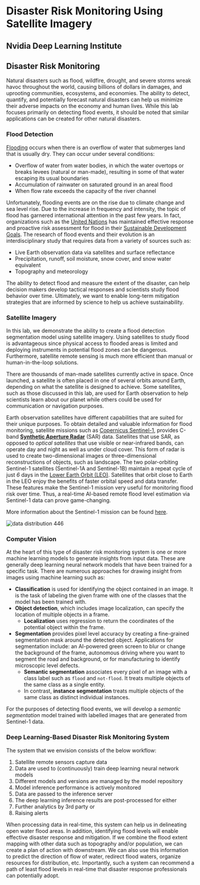 # Disaster Risk Monitoring Using Satellite Imagery #
## Nvidia Deep Learning Institute 

## Disaster Risk Monitoring ##
Natural disasters such as flood, wildfire, drought, and severe storms wreak havoc throughout the world, causing billions of dollars in damages, and uprooting communities, ecosystems, and economies. The ability to detect, quantify, and potentially forecast natural disasters can help us minimize their adverse impacts on the economy and human lives. While this lab focuses primarily on detecting flood events, it should be noted that similar applications can be created for other natural disasters. 

### Flood Detection ###
[Flooding](https://en.wikipedia.org/wiki/Flood) occurs when there is an overflow of water that submerges land that is usually dry. They can occur under several conditions: 
* Overflow of water from water bodies, in which the water overtops or breaks levees (natural or man-made), resulting in some of that water escaping its usual boundaries
* Accumulation of rainwater on saturated ground in an areal flood
* When flow rate exceeds the capacity of the river channel

Unfortunately, flooding events are on the rise due to climate change and sea level rise. Due to the increase in frequency and intensity, the topic of flood has garnered international attention in the past few years. In fact, organizations such as the [United Nations](https://www.un.org/en/) has maintained effective response and proactive risk assessment for flood in their [Sustainable Development Goals](https://en.wikipedia.org/wiki/Sustainable_Development_Goals). The research of flood events and their evolution is an interdisciplinary study that requires data from a variety of sources such as: 
* Live Earth observation data via satellites and surface reflectance
* Precipitation, runoff, soil moisture, snow cover, and snow water equivalent
* Topography and meteorology

The ability to detect flood and measure the extent of the disaster, can help decision makers develop tactical responses and scientists study flood behavior over time. Ultimately, we want to enable long-term mitigation strategies that are informed by science to help us achieve sustainability.

### Satellite Imagery ###
In this lab, we demonstrate the ability to create a flood detection segmentation model using satellite imagery. Using satellites to study flood is advantageous since physical access to flooded areas is limited and deploying instruments in potential flood zones can be dangerous. Furthermore, satellite remote sensing is much more efficient than manual or human-in-the-loop solutions. 

There are thousands of man-made satellites currently active in space. Once launched, a satellite is often placed in one of several orbits around Earth, depending on what the satellite is designed to achieve. Some satellites, such as those discussed in this lab, are used for Earth observation to help scientists learn about our planet while others could be used for communication or navigation purposes. 


Earth observation satellites have different capabilities that are suited for their unique purposes. To obtain detailed and valuable information for flood monitoring, satellite missions such as [Copernicus Sentinel-1](https://sentinel.esa.int/web/sentinel/missions/sentinel-1), provides C-band [**Synthetic Aperture Radar**](https://en.wikipedia.org/wiki/Synthetic-aperture_radar) (SAR) data. Satellites that use SAR, as opposed to _optical satellites_ that use visible or near-infrared bands, can operate day and night as well as under cloud cover. This form of radar is used to create two-dimensional images or three-dimensional reconstructions of objects, such as landscape. The two polar-orbiting Sentinel-1 satellites (Sentinel-1A and Sentinel-1B) maintain a repeat cycle of just _6_ days in the [Lower Earth Orbit (LEO)](https://en.wikipedia.org/wiki/Low_Earth_orbit). Satellites that orbit close to Earth in the LEO enjoy the benefits of faster orbital speed and data transfer. These features make the Sentinel-1 mission very useful for monitoring flood risk over time. Thus, a real-time AI-based remote flood level estimation via Sentinel-1 data can prove game-changing. 


More information about the Sentinel-1 mission can be found [here](https://directory.eoportal.org/web/eoportal/satellite-missions/c-missions/copernicus-sentinel-1).

![data distribution 446](https://github.com/Monish-07/Nvidia/assets/95215581/8fee4202-b488-43cd-a5c8-f8568e8cf6ec)


### Computer Vision ###
At the heart of this type of disaster risk monitoring system is one or more machine learning models to generate insights from input data. These are generally deep learning neural network models that have been trained for a specific task. There are numerous approaches for drawing insight from images using machine learning such as: 
* **Classification** is used for identifying the object contained in an image. It is the task of labeling the given frame with one of the classes that the model has been trained with. 
* **Object detection**, which includes image localization, can specify the location of multiple objects in a frame. 
    * **Localization** uses regression to return the coordinates of the potential object within the frame. 
* **Segmentation** provides pixel level accuracy by creating a fine-grained segmentation mask around the detected object. Applications for segmentation include: an AI-powered green screen to blur or change the background of the frame, autonomous driving where you want to segment the road and background, or for manufacturing to identify microscopic level defects. 
    * **Semantic segmentation** associates every pixel of an image with a class label such as `flood` and `not-flood`. It treats multiple objects of the same class as a single entity. 
    * In contrast, **instance segmentation** treats multiple objects of the same class as distinct individual instances. 


For the purposes of detecting flood events, we will develop a _semantic segmentation_ model trained with labelled images that are generated from Sentinel-1 data.

### Deep Learning-Based Disaster Risk Monitoring System ###
The system that we envision consists of the below workflow: 
1. Satellite remote sensors capture data
2. Data are used to (continuously) train deep learning neural network models
3. Different models and versions are managed by the model repository
4. Model inference performance is actively monitored
5. Data are passed to the inference server 
6. The deep learning inference results are post-processed for either 
7. Further analytics by 3rd party or 
8. Raising alerts

When processing data in real-time, this system can help us in delineating open water flood areas. In addition, identifying flood levels will enable effective disaster response and mitigation. If we combine the flood extent mapping with other data such as topography and/or population, we can create a plan of action with downstream. We can also use this information to predict the direction of flow of water, redirect flood waters, organize resources for distribution, etc. Importantly, such a 
system can recommend a path of least flood levels in real-time that disaster response professionals can potentially adopt.




